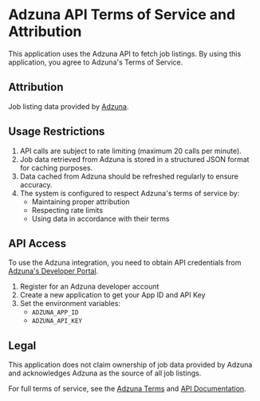 # Adzuna API Terms of Service and Attribution

This application uses the Adzuna API to fetch job listings. By using this application, you agree to Adzuna's Terms of Service.

## Attribution

Job listing data provided by [Adzuna](https://www.adzuna.com/).

## Usage Restrictions

1. API calls are subject to rate limiting (maximum 20 calls per minute).
2. Job data retrieved from Adzuna is stored in a structured JSON format for caching purposes.
3. Data cached from Adzuna should be refreshed regularly to ensure accuracy.
4. The system is configured to respect Adzuna's terms of service by:
   - Maintaining proper attribution
   - Respecting rate limits
   - Using data in accordance with their terms

## API Access

To use the Adzuna integration, you need to obtain API credentials from [Adzuna's Developer Portal](https://developer.adzuna.com/).

1. Register for an Adzuna developer account
2. Create a new application to get your App ID and API Key
3. Set the environment variables:
   - `ADZUNA_APP_ID`
   - `ADZUNA_API_KEY`

## Legal

This application does not claim ownership of job data provided by Adzuna and acknowledges Adzuna as the source of all job listings.

For full terms of service, see the [Adzuna Terms](https://www.adzuna.com/terms-and-conditions) and [API Documentation](https://developer.adzuna.com/docs).